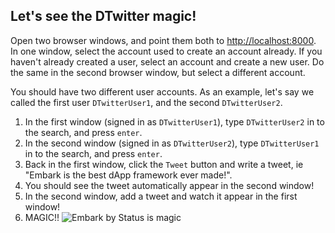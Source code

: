 ## Let's see the DTwitter magic!
Open two browser windows, and point them both to [http://localhost:8000](http://localhost:8000). In one window, select the account used to create an account already. If you haven't already created a user, select an account and create a new user. Do the same in the second browser window, but select a different account. 

You should have two different user accounts. As an example, let's say we called the first user `DTwitterUser1`, and the second `DTwitterUser2`. 

1. In the first window (signed in as `DTwitterUser1`), type `DTwitterUser2` in to the search, and press `enter`.
2. In the second window (signed in as `DTwitterUser2`), type `DTwitterUser1` in to the search, and press `enter`.
3. Back in the first window, click the `Tweet` button and write a tweet, ie "Embark is the best dApp framework ever made!".
4. You should see the tweet automatically appear in the second window!
5. In the second window, add a tweet and watch it appear in the first window!
6. MAGIC!! ![Embark by Status is magic](https://media.giphy.com/media/12NUbkX6p4xOO4/giphy.gif "Embark by Status is magic!")